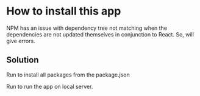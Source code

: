 # How to install this app

NPM has an issue with dependency tree not matching when the dependencies are not updated themselves in conjunction to React.
So, <npm install> will give errors.

## Solution
Run <yarn> to install all packages from the package.json

Run <yarn start> to run the app on local server.
